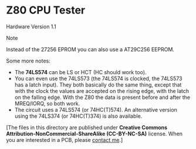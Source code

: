 # Z80 CPU Tester

Hardware Version 1.1

> [!NOTE]
>
> Instead of the 27256 EPROM you can also use a AT29C256 EEPROM.

Some more notes:

* The **74LS574** can be LS or HCT (HC should work too).
* You can even use the 74LS573 (the 74LS574 is clocked, the 74LS573 has a latch input). They both basically do the same thing, except that with the clock the values ​​are accepted on the rising edge, with the latch on the falling edge. With the Z80 the data is present before and after the MREQ/IORQ, so both work.
* The circuit uses a 74LS574 (or 74HC(T)574). An alternative version using the 74LS374 (or 74HC(T)374) is also available.

[The files in this directory are published under **Creative Commons Attribution-NonCommercial-ShareAlike (CC-BY-NC-SA)** license.
When you are interested in a PCB, please [contact me](https://8bit-museum.de/kontakt/).]
